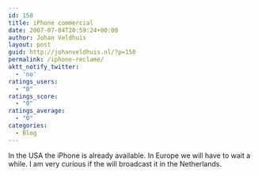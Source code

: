```yaml
---
id: 158
title: iPhone commercial
date: 2007-07-04T20:59:24+00:00
author: Johan Veldhuis
layout: post
guid: http://johanveldhuis.nl/?p=158
permalink: /iphone-reclame/
aktt_notify_twitter:
  - 'no'
ratings_users:
  - "0"
ratings_score:
  - "0"
ratings_average:
  - "0"
categories:
  - Blog
---
```

In the USA the iPhone is already available. In Europe we will have to wait a while. I am very curious if the will broadcast it in the Netherlands.